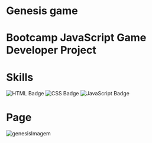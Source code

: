
# Genesis game

# Bootcamp JavaScript Game Developer Project

# Skills
![HTML Badge](https://img.shields.io/badge/HTML5-E34F26?style=for-the-badge&logo=html5&logoColor=white)
![CSS Badge](https://img.shields.io/badge/CSS3-1572B6?style=for-the-badge&logo=css3&logoColor=white)
![JavaScript Badge](https://img.shields.io/badge/JavaScript-F7DF1E?style=for-the-badge&logo=javascript&logoColor=black)

# Page
![genesisImagem](https://user-images.githubusercontent.com/65916297/120928752-5f4d8800-c6bc-11eb-8ab0-b43d018f5a43.PNG)



